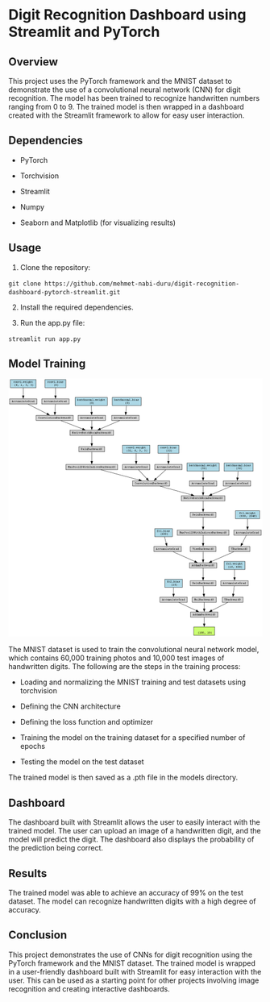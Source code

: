 # Digit Recognition Dashboard using Streamlit and PyTorch

## Overview

This project uses the PyTorch framework and the MNIST dataset to demonstrate the use of a convolutional neural network (CNN) for digit recognition. The model has been trained to recognize handwritten numbers ranging from 0 to 9. The trained model is then wrapped in a dashboard created with the Streamlit framework to allow for easy user interaction.

  

## Dependencies

 - PyTorch

- Torchvision

- Streamlit

- Numpy

- Seaborn and Matplotlib (for visualizing results)


## Usage

 1. Clone the repository:

`git clone https://github.com/mehmet-nabi-duru/digit-recognition-dashboard-pytorch-streamlit.git`

2. Install the required dependencies.

3. Run the app.py file:

`streamlit run app.py`

## Model Training

![visualization of the used neural network](./cnn.png)

The MNIST dataset is used to train the convolutional neural network model, which contains 60,000 training photos and 10,000 test images of handwritten digits. The following are the steps in the training process:

- Loading and normalizing the MNIST training and test datasets using torchvision

- Defining the CNN architecture

- Defining the loss function and optimizer

- Training the model on the training dataset for a specified number of epochs

- Testing the model on the test dataset

The trained model is then saved as a .pth file in the models directory.

  

## Dashboard

The dashboard built with Streamlit allows the user to easily interact with the trained model. The user can upload an image of a handwritten digit, and the model will predict the digit. The dashboard also displays the probability of the prediction being correct.

  

## Results

The trained model was able to achieve an accuracy of 99% on the test dataset. The model can recognize handwritten digits with a high degree of accuracy.

  

## Conclusion

This project demonstrates the use of CNNs for digit recognition using the PyTorch framework and the MNIST dataset. The trained model is wrapped in a user-friendly dashboard built with Streamlit for easy interaction with the user. This can be used as a starting point for other projects involving image recognition and creating interactive dashboards.
